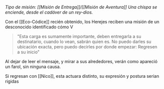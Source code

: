 _Tipo de misión: [[Misión de Entrega]]/[[Misión de  Aventura]]_
_Una chispa se enciende, desde el cadáver de un rey-dios._

Con el [[Eco-Códice]] recién obtenido, los Herejes reciben una misión de un desconocido identificado cómo V

>"Esta carga es sumamente importante, deben entregarla a su destinatario, cuando lo vean, sabrán quien es. No puedo darles su ubicación exacta, pero puedo decirles por donde empezar: Regresen a su inicio"

Al dejar de leer el mensaje, y mirar a sus alrededores, verán como apareció un farol, sin ninguna causa.

Si regresan con [[Nico]], esta actuara distinto, su expresión y postura serian rigidas